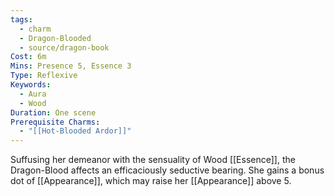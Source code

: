 ```yaml
---
tags:
  - charm
  - Dragon-Blooded
  - source/dragon-book
Cost: 6m
Mins: Presence 5, Essence 3
Type: Reflexive
Keywords:
  - Aura
  - Wood
Duration: One scene
Prerequisite Charms:
  - "[[Hot-Blooded Ardor]]"
---
```

Suffusing her demeanor with the sensuality of Wood [[Essence]], the Dragon-Blood affects an efficaciously seductive bearing. She gains a bonus dot of [[Appearance]], which may raise her [[Appearance]] above 5.